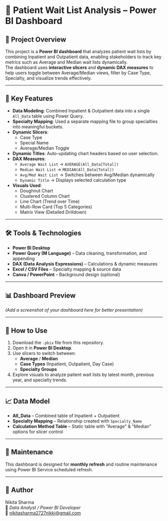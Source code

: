 # 🏥 Patient Wait List Analysis – Power BI Dashboard

## 📌 Project Overview
This project is a **Power BI dashboard** that analyzes patient wait lists by combining Inpatient and Outpatient data, enabling stakeholders to track key metrics such as Average and Median wait lists dynamically.  
The dashboard uses **interactive slicers** and **dynamic DAX measures** to help users toggle between Average/Median views, filter by Case Type, Specialty, and visualize trends effectively.

---

## 🎯 Key Features
- **Data Modeling**: Combined Inpatient & Outpatient data into a single `All_Data` table using Power Query.
- **Specialty Mapping**: Used a separate mapping file to group specialties into meaningful buckets.
- **Dynamic Slicers**: 
  - Case Type  
  - Special Name  
  - Average/Median Toggle  
- **Dynamic Titles**: Auto-updating chart headers based on user selection.
- **DAX Measures**:
  - `Average Wait List` → `AVERAGE(All_Data[Total])`
  - `Median Wait List` → `MEDIAN(All_Data[Total])`
  - `Avg/Med Wait List` → Switches between Avg/Median dynamically
  - `Dynamic Title` → Displays selected calculation type
- **Visuals Used**:
  - Doughnut Chart
  - Clustered Column Chart
  - Line Chart (Trend over Time)
  - Multi-Row Card (Top 5 Categories)
  - Matrix View (Detailed Drilldown)

---

## 🛠 Tools & Technologies
- **Power BI Desktop**
- **Power Query (M Language)** – Data cleaning, transformation, and appending
- **DAX (Data Analysis Expressions)** – Calculations & dynamic measures
- **Excel / CSV Files** – Specialty mapping & source data
- **Canva / PowerPoint** – Background design (optional)

---

## 📊 Dashboard Preview
*(Add a screenshot of your dashboard here for better presentation)*

---

## 🚀 How to Use
1. Download the `.pbix` file from this repository.
2. Open it in **Power BI Desktop**.
3. Use slicers to switch between:
   - **Average** / **Median**
   - **Case Types** (Inpatient, Outpatient, Day Case)
   - **Specialty Groups**
4. Explore visuals to analyze patient wait lists by latest month, previous year, and specialty trends.

---

## 📈 Data Model
- **All_Data** – Combined table of Inpatient + Outpatient
- **Specialty Mapping** – Relationship created with `Specialty_Name`
- **Calculation Method Table** – Static table with "Average" & "Median" options for slicer control

---

## 🔄 Maintenance
This dashboard is designed for **monthly refresh** and routine maintenance using Power BI Service scheduled refresh.

---

## 📌 Author
Nikita Sharma  
💼 *Data Analyst / Power BI Developer*   
📧 nikitasharma2727nikki@gmail.com
